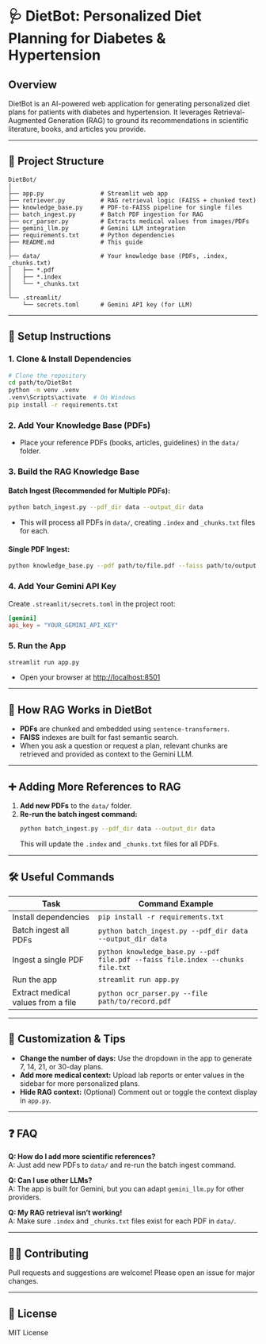 # 🩺 DietBot: Personalized Diet Planning for Diabetes & Hypertension

## Overview
DietBot is an AI-powered web application for generating personalized diet plans for patients with diabetes and hypertension. It leverages Retrieval-Augmented Generation (RAG) to ground its recommendations in scientific literature, books, and articles you provide.

---

## 📁 Project Structure
```
DietBot/
│
├── app.py                # Streamlit web app
├── retriever.py          # RAG retrieval logic (FAISS + chunked text)
├── knowledge_base.py     # PDF-to-FAISS pipeline for single files
├── batch_ingest.py       # Batch PDF ingestion for RAG
├── ocr_parser.py         # Extracts medical values from images/PDFs
├── gemini_llm.py         # Gemini LLM integration
├── requirements.txt      # Python dependencies
├── README.md             # This guide
│
├── data/                 # Your knowledge base (PDFs, .index, _chunks.txt)
│   ├── *.pdf
│   ├── *.index
│   └── *_chunks.txt
│
└── .streamlit/
    └── secrets.toml      # Gemini API key (for LLM)
```

---

## 🚀 Setup Instructions

### 1. Clone & Install Dependencies
```bash
# Clone the repository
cd path/to/DietBot
python -m venv .venv
.venv\Scripts\activate  # On Windows
pip install -r requirements.txt
```

### 2. Add Your Knowledge Base (PDFs)
- Place your reference PDFs (books, articles, guidelines) in the `data/` folder.

### 3. Build the RAG Knowledge Base
#### **Batch Ingest (Recommended for Multiple PDFs):**
```bash
python batch_ingest.py --pdf_dir data --output_dir data
```
- This will process all PDFs in `data/`, creating `.index` and `_chunks.txt` files for each.

#### **Single PDF Ingest:**
```bash
python knowledge_base.py --pdf path/to/file.pdf --faiss path/to/output.index --chunks path/to/output_chunks.txt
```

### 4. Add Your Gemini API Key
Create `.streamlit/secrets.toml` in the project root:
```toml
[gemini]
api_key = "YOUR_GEMINI_API_KEY"
```

### 5. Run the App
```bash
streamlit run app.py
```
- Open your browser at [http://localhost:8501](http://localhost:8501)

---

## 🧠 How RAG Works in DietBot
- **PDFs** are chunked and embedded using `sentence-transformers`.
- **FAISS** indexes are built for fast semantic search.
- When you ask a question or request a plan, relevant chunks are retrieved and provided as context to the Gemini LLM.

---

## ➕ Adding More References to RAG
1. **Add new PDFs** to the `data/` folder.
2. **Re-run the batch ingest command:**
   ```bash
   python batch_ingest.py --pdf_dir data --output_dir data
   ```
   This will update the `.index` and `_chunks.txt` files for all PDFs.

---

## 🛠️ Useful Commands
| Task                                 | Command Example                                                                 |
|-------------------------------------- |-------------------------------------------------------------------------------|
| Install dependencies                 | `pip install -r requirements.txt`                                              |
| Batch ingest all PDFs                 | `python batch_ingest.py --pdf_dir data --output_dir data`                      |
| Ingest a single PDF                   | `python knowledge_base.py --pdf file.pdf --faiss file.index --chunks file.txt` |
| Run the app                           | `streamlit run app.py`                                                         |
| Extract medical values from a file     | `python ocr_parser.py --file path/to/record.pdf`                               |

---

## 📝 Customization & Tips
- **Change the number of days:** Use the dropdown in the app to generate 7, 14, 21, or 30-day plans.
- **Add more medical context:** Upload lab reports or enter values in the sidebar for more personalized plans.
- **Hide RAG context:** (Optional) Comment out or toggle the context display in `app.py`.

---

## ❓ FAQ
**Q: How do I add more scientific references?**  
A: Just add new PDFs to `data/` and re-run the batch ingest command.

**Q: Can I use other LLMs?**  
A: The app is built for Gemini, but you can adapt `gemini_llm.py` for other providers.

**Q: My RAG retrieval isn’t working!**  
A: Make sure `.index` and `_chunks.txt` files exist for each PDF in `data/`.

---

## 👩‍💻 Contributing
Pull requests and suggestions are welcome! Please open an issue for major changes.

---

## 📜 License
MIT License 